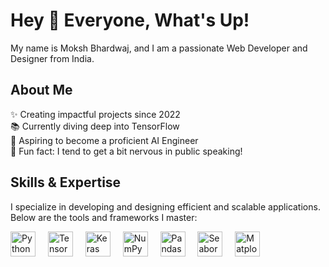 <h1 align="left">Hey 👋 Everyone, What's Up!</h1>

<p align="left">My name is Moksh Bhardwaj, and I am a passionate Web Developer and Designer from India.</p>

<h2 align="left">About Me</h2>

<p align="left">
✨ Creating impactful projects since 2022<br>
📚 Currently diving deep into TensorFlow<br>
🎯 Aspiring to become a proficient AI Engineer<br>
🎲 Fun fact: I tend to get a bit nervous in public speaking!
</p>

<h2 align="left">Skills & Expertise</h2>

<p align="left">
I specialize in developing and designing efficient and scalable applications. Below are the tools and frameworks I master:
</p>

<div align="left">
  <img src="https://cdn.jsdelivr.net/gh/devicons/devicon/icons/python/python-original.svg" height="40" alt="Python logo" />
  <img width="12" />
  <img src="https://cdn.jsdelivr.net/gh/devicons/devicon/icons/tensorflow/tensorflow-original.svg" height="40" alt="TensorFlow logo" />
  <img width="12" />
  <img src="https://cdn.jsdelivr.net/gh/devicons/devicon/icons/keras/keras-original.svg" height="40" alt="Keras logo" />
  <img width="12" />
  <img src="https://cdn.jsdelivr.net/gh/devicons/devicon/icons/numpy/numpy-original.svg" height="40" alt="NumPy logo" />
  <img width="12" />
  <img src="https://cdn.jsdelivr.net/gh/devicons/devicon/icons/pandas/pandas-original.svg" height="40" alt="Pandas logo" />
  <img width="12" />
  <img src="https://th.bing.com/th?id=OIP.unEtYTdTqVeDOiHlCIyvrwAAAA&w=249&h=249&c=8&rs=1&qlt=90&o=6&dpr=1.7&pid=3.1&rm=2" height="40" alt="Seaborn logo" />
  <img width="12" />
  <img src="https://cdn.jsdelivr.net/gh/devicons/devicon/icons/matplotlib/matplotlib-original.svg" height="40" alt="Matplotlib logo" />
</div>
